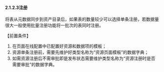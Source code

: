 #### 2.1.2.3注册

​       将表从元数据同步到资产目录后，如果表的数量较少可以选择单条注册，若数据量很大一般使用批量注册功能将一批次的表同时注册。

【前置条件】

1. 在页面在线配置中已配置好资源和数据项的模板；
2. 资源单条注册前，需要先维护好类型名称为“资源页面模板”的数据字典；
3. 如需资源注册后不需审批即是发布状态需要维护类型名称为“资源注册时是否需要审批”的数据字典。

